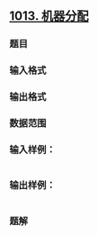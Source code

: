## [1013. 机器分配](https://www.acwing.com/problem/content/solution/1015/1/)

### 题目

### 输入格式

### 输出格式

### 数据范围

### 输入样例：

```

```

### 输出样例：

```

```

### 题解